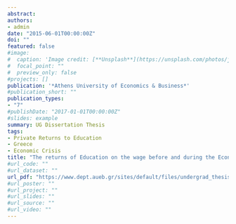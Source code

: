 ```yaml
---
abstract:  
authors:
- admin
date: "2015-06-01T00:00:00Z"
doi: ""
featured: false
#image:
#  caption: 'Image credit: [**Unsplash**](https://unsplash.com/photos/jdD8gXaTZsc)'
#  focal_point: ""
#  preview_only: false
#projects: []
publication: '*Athens University of Economics & Business*'
#publication_short: ""
publication_types:
- "7"
#publishDate: "2017-01-01T00:00:00Z"
#slides: example
summary: UG Dissertation Thesis
tags:
- Private Returns to Education
- Greece
- Economic Crisis
title: "The returns of Education on the wage before and during the Economic Crisis: The case of Greece"
#url_code: ""
#url_dataset: ""
url_pdf: "https://www.dept.aueb.gr/sites/default/files/undergrad_thesis_galanakis.pdf" 
#url_poster: ""
#url_project: ""
#url_slides: ""
#url_source: ""
#url_video: ""
---
```

